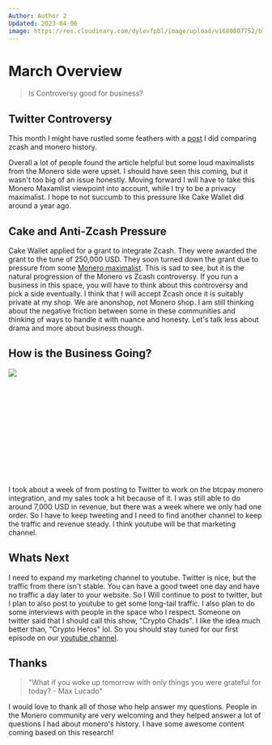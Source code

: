```yaml
---
Author: Author 2
Updated: 2023-04-06
image: https://res.cloudinary.com/dylevfpbl/image/upload/v1680807752/blog/dgoon21_two_spies_fighting_ef27cd3c-c5ed-43d9-bb95-45b28c5840a7.png
---
```


# March Overview

> Is Controversy good for business?

<!-- more -->

## Twitter Controversy
This month I might have rustled some feathers with a [post](https://twitter.com/AnonShopApp/status/1642965246037094401) I did comparing zcash and monero history. 

Overall a lot of people found the article helpful but some loud maximalists from the Monero side were upset. I should have seen this coming, but it wasn't too big of an issue honestly. Moving forward I will have to take this Monero Maxamlist viewpoint into account, while I try to be a privacy maximalist. I hope to not succumb to this pressure like Cake Wallet did around a year ago.

## Cake and Anti-Zcash Pressure

Cake Wallet applied for a grant to integrate Zcash. They were awarded the grant to the tune of 250,000 USD. They soon turned down the grant due to pressure from some [Monero maximalist](https://monero.observer/cake-wallet-to-add-zcash-support-monero-community-disappointed/). This is sad to see, but it is the natural progression of the Monero vs Zcash controversy. If you run a business in this space, you will have to think about this controversy and pick a side eventually. I think that I will accept Zcash once it is suitably private at my shop. We are anonshop, not Monero shop.
I am still thinking about the negative friction between some in these communities and thinking of ways to handle it with nuance and honesty. Let's talk less about drama and more about business though.


## How is the Business Going?
<img src="https://res.cloudinary.com/dylevfpbl/image/upload/v1677823479/blog/random/adfafdfa.gif" 
        width="auto" 
        height="auto" 
        style="display: block; margin: 0 auto; padding-bottom: 5vh;" />

I took about a week of from posting to Twitter to work on the btcpay monero integration, and my sales took a hit because of it. I was still able to do around 7,000 USD in revenue, but there was a week where we only had one order. So I have to keep tweeting and I need to find another channel to keep the traffic and revenue steady. I think youtube will be that marketing channel.


## Whats Next

I need to expand my marketing channel to youtube. Twitter is nice, but the traffic from there isn't stable. You can have a good tweet one day and have no traffic a day later to your website. So I Will continue to post to twitter, but I plan to also post to youtube to get some long-tail traffic. I also plan to do some interviews with people in the space who I respect. Someone on twitter said that I should call this show, "Crypto Chads". I like the idea much better than, "Crypto Heros" lol. So you should stay tuned for our first episode on our [youtube channel](https://www.youtube.com/channel/UCJhUULkUHVZKDMkhJlmGOGQ).

## Thanks
> "What if you woke up tomorrow with only things you were grateful for today? - Max Lucado"

I would love to thank all of those who help answer my questions. People in the Monero community are very welcoming and they helped answer a lot of questions I had about monero's history. I have some awesome content coming based on this research! 